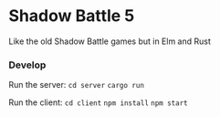 # Shadow Battle 5

Like the old Shadow Battle games but in Elm and Rust

### Develop

Run the server:
`cd server`
`cargo run`

Run the client:
`cd client`
`npm install`
`npm start`

